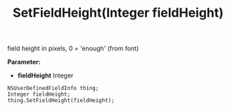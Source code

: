 ﻿---
uid: crmscript_ref_NSUserDefinedFieldInfo_SetFieldHeight
title: SetFieldHeight(Integer fieldHeight)
intellisense: NSUserDefinedFieldInfo.SetFieldHeight
keywords: NSUserDefinedFieldInfo, GetFieldHeight
so.topic: reference
---

field height in pixels, 0 = 'enough' (from font)

**Parameter:** 
 - **fieldHeight** Integer

```crmscript
NSUserDefinedFieldInfo thing;
Integer fieldHeight;
thing.SetFieldHeight(fieldHeight);
```

